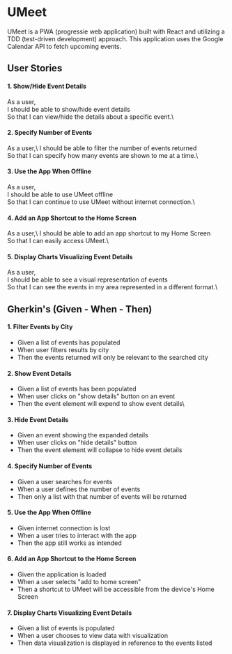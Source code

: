 # UMeet

UMeet is a PWA (progressie web application) built with React and utilizing a TDD (test-driven development) approach. This application uses the Google Calendar API to fetch upcoming events.



## User Stories

#### 1. Show/Hide Event Details
As a user,\
I should be able to show/hide event details\
So that I can view/hide the details about a specific event.\

#### 2. Specify Number of Events
As a user,\ 
I should be able to filter the number of events returned\
So that I can specify how many events are shown to me at a time.\

#### 3. Use the App When Offline
As a user,\
I should be able to use UMeet offline\
So that I can continue to use UMeet without internet connection.\

#### 4. Add an App Shortcut to the Home Screen
As a user,\ 
I should be able to add an app shortcut to my Home Screen\
So that I can easily access UMeet.\

#### 5. Display Charts Visualizing Event Details
As a user,\
I should be able to see a visual representation of events\
So that I can see the events in my area represented in a different format.\



## Gherkin's (Given - When - Then)

#### 1. Filter Events by City
- Given a list of events has populated
- When user filters results by city
- Then the events returned will only be relevant to the searched city

#### 2. Show Event Details
- Given a list of events has been populated
- When user clicks on "show details" button on an event
- Then the event element will expend to show event details\

#### 3. Hide Event Details
- Given an event showing the expanded details
- When user clicks on "hide details" button
- Then the event element will collapse to hide event details

#### 4. Specify Number of Events
- Given a user searches for events
- When a user defines the number of events
- Then only a list with that number of events will be returned

#### 5. Use the App When Offline
- Given internet connection is lost
- When a user tries to interact with the app
- Then the app still works as intended

#### 6. Add an App Shortcut to the Home Screen
- Given the application is loaded 
- When a user selects "add to home screen" 
- Then a shortcut to UMeet will be accessible from the device's Home Screen

#### 7. Display Charts Visualizing Event Details
- Given a list of events is populated
- When a user chooses to view data with visualization
- Then data visualization is displayed in reference to the events listed